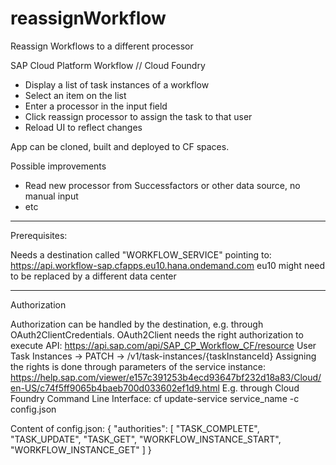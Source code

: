 # reassignWorkflow
Reassign Workflows to a different processor

SAP Cloud Platform Workflow // Cloud Foundry

- Display a list of task instances of a workflow
- Select an item on the list
- Enter a processor in the input field
- Click reassign processor to assign the task to that user
- Reload UI to reflect changes

App can be cloned, built and deployed to CF spaces.

Possible improvements
 - Read new processor from Successfactors or other data source, no manual input
 - etc
____________
Prerequisites:
 
Needs a destination called "WORKFLOW_SERVICE" pointing to:
https://api.workflow-sap.cfapps.eu10.hana.ondemand.com
eu10 might need to be replaced by a different data center
____________
Authorization

Authorization can be handled by the destination, e.g. through OAuth2ClientCredentials.
OAuth2Client needs the right authorization to execute API: 
https://api.sap.com/api/SAP_CP_Workflow_CF/resource
User Task Instances -> PATCH -> /v1/task-instances/{taskInstanceId}
Assigning the rights is done through parameters of the service instance:
https://help.sap.com/viewer/e157c391253b4ecd93647bf232d18a83/Cloud/en-US/c74f5ff9065b4baeb700d033602ef1d9.html
E.g. through Cloud Foundry Command Line Interface: cf update-service service_name -c config.json 

Content of config.json:
{
    "authorities": [
        "TASK_COMPLETE",
        "TASK_UPDATE",
        "TASK_GET",
        "WORKFLOW_INSTANCE_START",
        "WORKFLOW_INSTANCE_GET"
    ]
}
